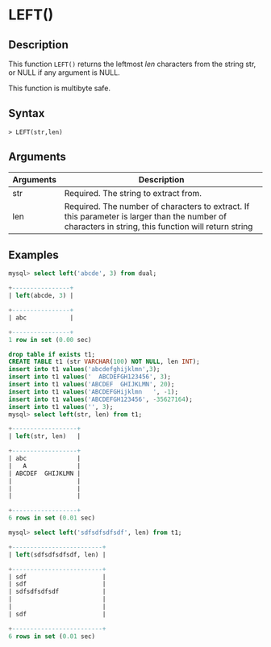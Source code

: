 # **LEFT()**

## **Description**

This function `LEFT()` returns the leftmost *len* characters from the string str, or NULL if any argument is NULL.

This function is multibyte safe.

## **Syntax**

```
> LEFT(str,len)
```

## **Arguments**

|  Arguments   | Description  |
|  ----  | ----  |
| str | Required. The string to extract from.|
| len | Required. The number of characters to extract. If this parameter is larger than the number of characters in string, this function will return string|

## **Examples**

```SQL
mysql> select left('abcde', 3) from dual;

+----------------+
| left(abcde, 3) |

+----------------+
| abc            |

+----------------+
1 row in set (0.00 sec)

drop table if exists t1;
CREATE TABLE t1 (str VARCHAR(100) NOT NULL, len INT);
insert into t1 values('abcdefghijklmn',3);
insert into t1 values('  ABCDEFGH123456', 3);
insert into t1 values('ABCDEF  GHIJKLMN', 20);
insert into t1 values('ABCDEFGHijklmn   ', -1);
insert into t1 values('ABCDEFGH123456', -35627164);
insert into t1 values('', 3);
mysql> select left(str, len) from t1;

+------------------+
| left(str, len)   |

+------------------+
| abc              |
|   A              |
| ABCDEF  GHIJKLMN |
|                  |
|                  |
|                  |

+------------------+
6 rows in set (0.01 sec)

mysql> select left('sdfsdfsdfsdf', len) from t1;

+-------------------------+
| left(sdfsdfsdfsdf, len) |

+-------------------------+
| sdf                     |
| sdf                     |
| sdfsdfsdfsdf            |
|                         |
|                         |
| sdf                     |

+-------------------------+
6 rows in set (0.01 sec)
```
